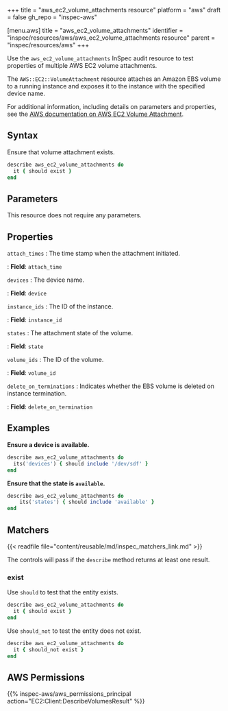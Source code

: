 +++
title = "aws_ec2_volume_attachments resource"
platform = "aws"
draft = false
gh_repo = "inspec-aws"

[menu.aws]
title = "aws_ec2_volume_attachments"
identifier = "inspec/resources/aws/aws_ec2_volume_attachments resource"
parent = "inspec/resources/aws"
+++

Use the `aws_ec2_volume_attachments` InSpec audit resource to test properties of multiple AWS EC2 volume attachments.

The `AWS::EC2::VolumeAttachment` resource attaches an Amazon EBS volume to a running instance and exposes it to the instance with the specified device name.

For additional information, including details on parameters and properties, see the [AWS documentation on AWS EC2 Volume Attachment](https://docs.aws.amazon.com/AWSCloudFormation/latest/UserGuide/aws-properties-ec2-ebs-volumeattachment.html).

## Syntax

Ensure that volume attachment exists.

```ruby
describe aws_ec2_volume_attachments do
  it { should exist }
end
```

## Parameters

This resource does not require any parameters.

## Properties

`attach_times`
: The time stamp when the attachment initiated.

: **Field**: `attach_time`

`devices`
: The device name.

: **Field**: `device`

`instance_ids`
: The ID of the instance.

: **Field**: `instance_id`

`states`
: The attachment state of the volume.

: **Field**: `state`

`volume_ids`
: The ID of the volume.

: **Field**: `volume_id`

`delete_on_terminations`
: Indicates whether the EBS volume is deleted on instance termination.

: **Field**: `delete_on_termination`

## Examples

**Ensure a device is available.**

```ruby
describe aws_ec2_volume_attachments do
  its('devices') { should include '/dev/sdf' }
end
```

**Ensure that the state is `available`.**

```ruby
describe aws_ec2_volume_attachments do
    its('states') { should include 'available' }
end
```

## Matchers

{{< readfile file="content/reusable/md/inspec_matchers_link.md" >}}

The controls will pass if the `describe` method returns at least one result.

### exist

Use `should` to test that the entity exists.

```ruby
describe aws_ec2_volume_attachments do
  it { should exist }
end
```

Use `should_not` to test the entity does not exist.

```ruby
describe aws_ec2_volume_attachments do
  it { should_not exist }
end
```

## AWS Permissions

{{% inspec-aws/aws_permissions_principal action="EC2:Client:DescribeVolumesResult" %}}
